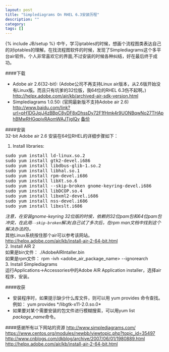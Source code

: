 ```yaml
---
layout: post
title: "Simplediagrams On RHEL 6.3安装历程"
description: ""
category: 
tags: []
---
```

{% include JB/setup %}
中午，学习iptables的时候，想画个流程图类表达自己的对iptables的理解。在找流程图软件的时候，发现了Simplediagrams这个多平台air软件。个人非常喜欢它的界面,不过安装的时候各种纠结，好在最后终于成功。

####下载  

+ Adobe air 2.6(32-bit): (Adobe公司不再支持Linux air版本，从2.6版开始没有Linux版。而且只有坑爹的32位版，我64位的RHEL 6.3伤不起啊。)  
<http://helpx.adobe.com/air/kb/archived-air-sdk-version.html>   
+ Simplediagrams 1.0.50: (官网最新版不支持Adobe air 2.6)  
<http://www.baidu.com/link?url=pH1DGJqjJ4zBBpC8yDF8xDhssDy72F1fHmk4r9UONBqwNo27THAphBMwRHGqpjvRAomWAJTjglQv> [备份]({{site.url}}/downloads/SimpleDiagrams_1_5_20.air)

####安装  
32-bit Adobe air 2.6 安装在64位RHEL的详细步骤如下：

1. Install libraries: 
<pre>
sudo yum install ld-linux.so.2
sudo yum install gtk2-devel.i686
sudo yum install libdbus-glib-1.so.2
sudo yum install libhal.so.1
sudo yum install rpm-devel.i686
sudo yum install libXt.so.6
sudo yum install --skip-broken gnome-keyring-devel.i686
sudo yum install libDCOP.so.4
sudo yum install libxml2-devel.i686
sudo yum install nss-devel.i686
sudo yum install libxslt.i686
</pre>
*注意，在安装gnome-keyring 32位版的时侯，依赖的32位pam包和64位pam包冲突，在此用`--skip-broken`解决(自己试了多次后，在rpm man文档中找到这个解决办法的)。*   
其他Linux系统按住那个air可以参考该网站。<http://helpx.adobe.com/air/kb/install-air-2-64-bit.html>  
2. Install AIR 2   
如果是bin文件： ./AdobeAIRIntaller.bin  
如果是rpm文件： rpm -ivh <adobe_air_package_name> --ignorearch  
3. Install Simplediagrams  
运行Applications->Accessories中的Adobe AIR Application installer，选择air程序，安装。

####收获 
+ 安装程序时，如果提示缺少什么库文件，则可以用 yum provides 命令查找。
例如： yum provides \*/libgtk-x11-2.0.so.0\*
+ 如果要对某个需要安装的包文件进行模糊搜索，可以用yum list *package_name*命令。

####感谢所有以下网站的资源
<http://www.simplediagrams.com/>  
<https://www.centos.org/modules/newbb/viewtopic.php?topic_id=35497>  
<http://www.cnblogs.com/dkblog/archive/2007/06/01/1980889.html>  
<http://helpx.adobe.com/air/kb/install-air-2-64-bit.html>  